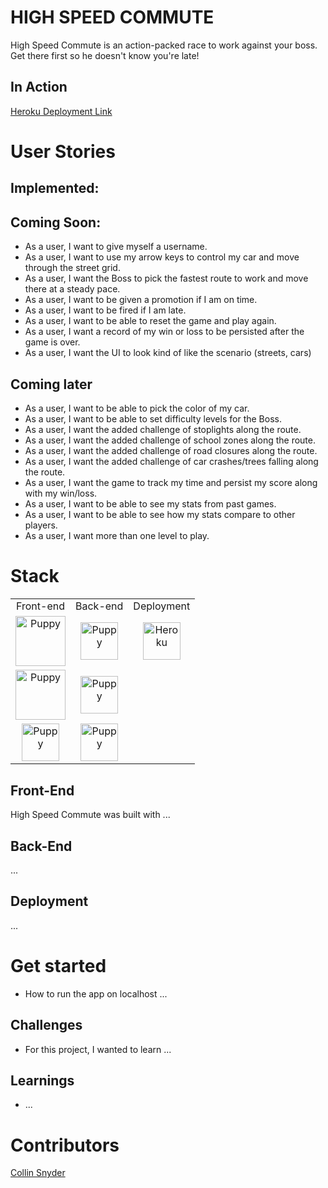 # HIGH SPEED COMMUTE

High Speed Commute is an action-packed race to work against your boss. Get there first so he doesn't know you're late!

## In Action

<a href=''>Heroku Deployment Link</a>

# User Stories

## Implemented:

## Coming Soon:
- As a user, I want to give myself a username.
- As a user, I want to use my arrow keys to control my car and move through the street grid.
- As a user, I want the Boss to pick the fastest route to work and move there at a steady pace.
- As a user, I want to be given a promotion if I am on time.
- As a user, I want to be fired if I am late.
- As a user, I want to be able to reset the game and play again.
- As a user, I want a record of my win or loss to be persisted after the game is over.
- As a user, I want the UI to look kind of like the scenario (streets, cars)

## Coming later

- As a user, I want to be able to pick the color of my car.
- As a user, I want to be able to set difficulty levels for the Boss.
- As a user, I want the added challenge of stoplights along the route.
- As a user, I want the added challenge of school zones along the route.
- As a user, I want the added challenge of road closures along the route.
- As a user, I want the added challenge of car crashes/trees falling along the route.
- As a user, I want the game to track my time and persist my score along with my win/loss.
- As a user, I want to be able to see my stats from past games.
- As a user, I want to be able to see how my stats compare to other players.
- As a user, I want more than one level to play.

# Stack

<table>
  <tr>
  </tr>
  <tr>
    <td align="center">Front-end</td>
    <td align="center">Back-end</td>
    <td align="center">Deployment</td>
  </tr>
  <tr>
    <td align="center"><img src="https://freshpet.com/wp-content/uploads/2018/01/puppy_party_freshpet.jpg" alt="Puppy" title="Pyppy" width="80px"/></td>
    <td align="center"><img src="https://freshpet.com/wp-content/uploads/2018/01/puppy_party_freshpet.jpg" alt="Puppy" title="Puppy" width="60px"/></td>
    <td align="center"><img src="https://freshpet.com/wp-content/uploads/2018/01/puppy_party_freshpet.jpg" alt="Heroku" title="Heroku" width="60px"/></td>
  </tr>
  <tr>
    <td align="center"><img src="https://freshpet.com/wp-content/uploads/2018/01/puppy_party_freshpet.jpg" alt="Puppy" title="Puppy" width="80px"/></td>
    <td align="center"><img src="https://freshpet.com/wp-content/uploads/2018/01/puppy_party_freshpet.jpg" alt="Puppy" title="Puppy" width="60px"/></td>
  </tr>
  <tr>
    <td align="center"><img src="https://freshpet.com/wp-content/uploads/2018/01/puppy_party_freshpet.jpg" alt="Puppy" title="Puppy" width="60px"/></td>
    <td align="center"><img src="https://freshpet.com/wp-content/uploads/2018/01/puppy_party_freshpet.jpg" alt="Puppy" title="Puppy" width="60px"/></td>
  </tr>
</table>

## Front-End
High Speed Commute was built with ...

## Back-End 
...

## Deployment
...

# Get started

- How to run the app on localhost ...

## Challenges
- For this project, I wanted to learn ...

## Learnings
- ...

# Contributors

[Collin Snyder](https://github.com/Collin-Snyder)